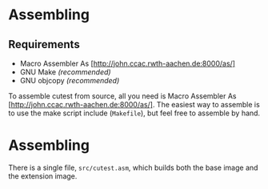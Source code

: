 

# Assembling
## Requirements

- Macro Assembler As [http://john.ccac.rwth-aachen.de:8000/as/]
- GNU Make _(recommended)_
- GNU objcopy _(recommended)_

To assemble cutest from source, all you need is Macro Assembler As [http://john.ccac.rwth-aachen.de:8000/as/].
The easiest way to assemble is to use the make script include (`Makefile`), but feel free to assemble by hand.

# Assembling
There is a single file, `src/cutest.asm`, which builds both the base image and the extension image.




